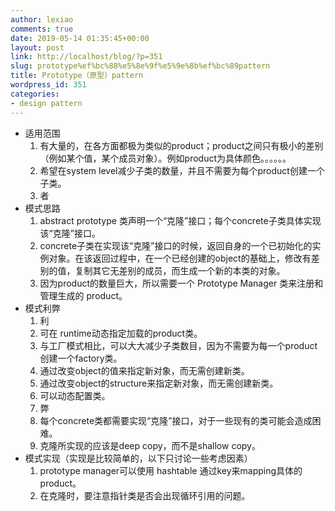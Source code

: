 ```yaml
---
author: lexiao
comments: true
date: 2019-05-14 01:35:45+00:00
layout: post
link: http://localhost/blog/?p=351
slug: prototype%ef%bc%88%e5%8e%9f%e5%9e%8b%ef%bc%89pattern
title: Prototype（原型）pattern
wordpress_id: 351
categories:
- design pattern
---
```


  * 适用范围 
    1. 有大量的，在各方面都极为类似的product；product之间只有极小的差别（例如某个值，某个成员对象）。例如product为具体颜色。。。。。。
    2. 希望在system level减少子类的数量，并且不需要为每个product创建一个子类。 
    3. 者
  * 模式思路 
    1. abstract prototype 类声明一个“克隆”接口；每个concrete子类具体实现该“克隆”接口。 
    2. concrete子类在实现该“克隆”接口的时候，返回自身的一个已初始化的实例对象。在该返回过程中，在一个已经创建的object的基础上，修改有差别的值，复制其它无差别的成员，而生成一个新的本类的对象。
    3. 因为product的数量巨大，所以需要一个 Prototype Manager 类来注册和管理生成的 product。
  * 模式利弊 
    1. 利
      1. 可在 runtime动态指定加载的product类。
      2. 与工厂模式相比，可以大大减少子类数目，因为不需要为每一个product创建一个factory类。
      3. 通过改变object的值来指定新对象，而无需创建新类。
      4. 通过改变object的structure来指定新对象，而无需创建新类。
      5. 可以动态配置类。
    2. 弊
      1. 每个concrete类都需要实现“克隆”接口，对于一些现有的类可能会造成困难。
      2. 克隆所实现的应该是deep copy，而不是shallow copy。
  * 模式实现（实现是比较简单的，以下只讨论一些考虑因素） 
    1. prototype manager可以使用 hashtable 通过key来mapping具体的product。 
    2. 在克隆时，要注意指针类是否会出现循环引用的问题。
